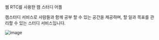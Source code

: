웹 RTC를 사용한 캠 스터디 어플 

캠스터디 서비스로 사람들과 함께 공부 할 수 있는 공간을 제공하며, 
할 일과 목표를 관리할 수 있는 스터디 서비스입니다.

![image](https://user-images.githubusercontent.com/89631493/187016401-d79db0fd-b2f8-449a-9ccd-e16b4e607d38.png)


